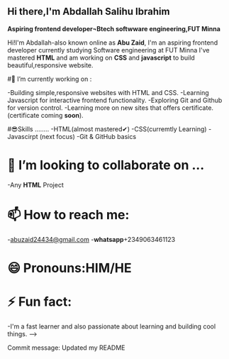 ## Hi there,I'm Abdallah Salihu Ibrahim
**Aspiring frontend developer¬Btech softwware engineering,FUT Minna**

Hi!I'm Abdallah-also known online as **Abu Zaid**, I'm an aspiring frontend developer currently studying Software engineering at FUT Minna I've mastered **HTML** and am working on **CSS** and **javascript**  to build beautiful,responsive website.

#🔭 I’m currently working on :

-Building simple,responsive websites with HTML and CSS.
-Learning Javascript for interactive frontend functionality.
-Exploring Git and Github for version control.
-Learning more on new sites that offers certificate.(certificate coming **soon**).

#😎Skills ........
-HTML(almost mastered✔)
-CSS(curremtly Learning)
-Javascirpt (next focus)
-Git & GitHub basics

# 👯 I’m looking to collaborate on ...
-Any **HTML** Project
# 📫 How to reach me:
-[abuzaid24434@gmail.com](mailto:abuzaid24434@gmail.com)
-**whatsapp**+2349063461123
# 😄 Pronouns:HIM/HE
# ⚡ Fun fact:
-I'm a fast learner and also passionate about learning and building cool things.
-->


Commit message: Updated my README
